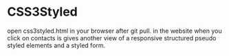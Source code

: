 # CSS3Styled

open css3styled.html in your browser after git pull.
in the website when you click on contacts is gives another view of a responsive structured pseudo styled elements and a styled form.
